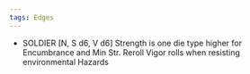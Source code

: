 ```yaml
---
tags: Edges
---
```

- SOLDIER [N, S d6, V d6] Strength is one die type higher for Encumbrance and Min Str. Reroll Vigor rolls when resisting environmental Hazards